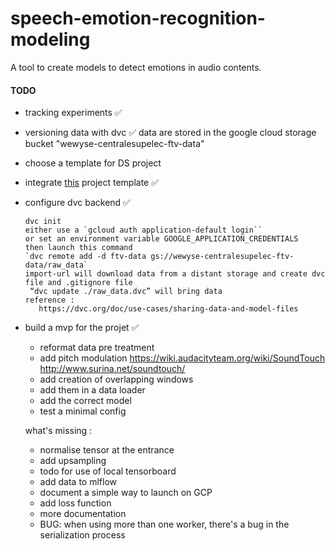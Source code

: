 
# speech-emotion-recognition-modeling
A tool to create models to detect emotions in audio contents.


#### TODO 
- tracking experiments ✅
- versioning data with dvc ✅
   data are stored in the google cloud storage bucket "wewyse-centralesupelec-ftv-data"
- choose a template for DS project
- integrate [this](https://github.com/victoresque/pytorch-template) project template ✅   
- configure dvc backend ✅  

      dvc init
      either use a `gcloud auth application-default login``
      or set an environment variable GOOGLE_APPLICATION_CREDENTIALS
      then launch this command
      `dvc remote add -d ftv-data gs://wewyse-centralesupelec-ftv-data/raw_data`
      import-url will download data from a distant storage and create dvc file and .gitignore file
       “dvc update ./raw_data.dvc” will bring data 
      reference :
         https://dvc.org/doc/use-cases/sharing-data-and-model-files
         
- build a mvp for the projet ✅
  -  reformat data pre treatment
    - add pitch modulation
        https://wiki.audacityteam.org/wiki/SoundTouch
        http://www.surina.net/soundtouch/
    - add creation of overlapping windows 
  -  add them in a data loader
    -  add the correct model
    -  test a minimal config
    
  what's missing : 
    - normalise tensor at the entrance
    - add upsampling
    - todo for use of local tensorboard
    - add data to mlflow
    - document a simple way to launch on GCP
    - add loss function
    - more documentation 
    - BUG: when using more than one worker, there's a bug in the serialization process 
